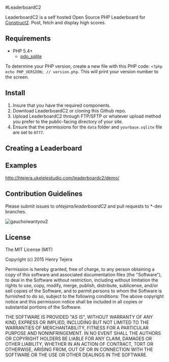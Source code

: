 #LeaderboardC2

LeaderboardC2 is a self hosted Open Source PHP Leaderboard for [Construct2](https://www.scirra.com/construct2). Post, fetch and display high scores.

## Requirements

- PHP 5.4+
    - [pdo_sqlite](http://php.net/manual/es/ref.pdo-sqlite.php)


To determine your PHP version, create a new file with this PHP code: `<?php echo PHP_VERSION; // version.php`. This will print your version number to the screen.


## Install

1. Insure that you have the required components.
2. Download LeaderboardC2 or cloning this Github repo.
3. Upload LeaderboardC2 through FTP/SFTP or whatever upload method you prefer to the public-facing directory of your site.
4. Ensure that the permissions for the `data` folder and `yourbase.sqlite` file are set to `0777`.

## Creating a Leaderboard

## Examples

http://htejera.ukelelestudio.com/leaderboardc2/demo/

## Contribution Guidelines

Please submit issues to *ohtejera/leaderboardC2* and pull requests to *-dev branches.

![gauchoiwantyou2](https://cloud.githubusercontent.com/assets/3797402/6204483/3f8bddbe-b534-11e4-9966-fbc78e8d8161.gif)

## License

The MIT License (MIT)

Copyright (c) 2015 Henry Tejera

Permission is hereby granted, free of charge, to any person obtaining a copy
of this software and associated documentation files (the "Software"), to deal
in the Software without restriction, including without limitation the rights
to use, copy, modify, merge, publish, distribute, sublicense, and/or sell
copies of the Software, and to permit persons to whom the Software is
furnished to do so, subject to the following conditions:
The above copyright notice and this permission notice shall be included in all
copies or substantial portions of the Software.

THE SOFTWARE IS PROVIDED "AS IS", WITHOUT WARRANTY OF ANY KIND, EXPRESS OR
IMPLIED, INCLUDING BUT NOT LIMITED TO THE WARRANTIES OF MERCHANTABILITY,
FITNESS FOR A PARTICULAR PURPOSE AND NONINFRINGEMENT. IN NO EVENT SHALL THE
AUTHORS OR COPYRIGHT HOLDERS BE LIABLE FOR ANY CLAIM, DAMAGES OR OTHER
LIABILITY, WHETHER IN AN ACTION OF CONTRACT, TORT OR OTHERWISE, ARISING FROM,
OUT OF OR IN CONNECTION WITH THE SOFTWARE OR THE USE OR OTHER DEALINGS IN THE
SOFTWARE.


